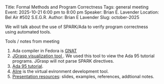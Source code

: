 Title: Formal Methods and Program Correctness
Tags: general meeting
Event: 2025-10-21 6:00 pm to 8:00 pm
Speaker: Brian E. Lavender
Location: Bel Air #502 S.E.G.R.
Author: Brian E Lavender
Slug: october-2025

We will talk about the use of SPARK/Ada to verify program correctness using automated tools. 

Tools / notes from meeting

1. Ada compiler in Fedora is [GNAT](https://docs.fedoraproject.org/en-US/packaging-guidelines/Ada/)
2. [JGrasp visualization tool ](https://www.jgrasp.org/). We used this tool to view the Ada 95 tutorial programs. JGrasp 
   will not parse SPARK directives.
3. [Ada 95 tutorial](https://perso.telecom-paristech.fr/pautet/Ada95/a95list.htm).
4. [Alire](https://alire.ada.dev/) is the virtual evironment development tool. 
5. [Presentation resources](https://brie.com/brian/teaches/spark/): slides, examples, references, addtional notes.

